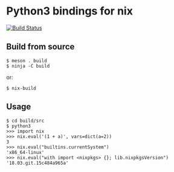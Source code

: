 # Python3 bindings for nix

[![Build Status](https://travis-ci.org/Mic92/pythonix.svg?branch=master)](https://travis-ci.org/Mic92/pythonix)

## Build from source

```console
$ meson . build
$ ninja -C build
```

or:

```console
$ nix-build
```

## Usage

```console
$ cd build/src
$ python3
>>> import nix
>>> nix.eval('(1 + a)', vars=dict(a=2))
3
>>> nix.eval("builtins.currentSystem")
'x86_64-linux'
>>> nix.eval("with import <nixpkgs> {}; lib.nixpkgsVersion")
'18.03.git.15c484a965a'
```
